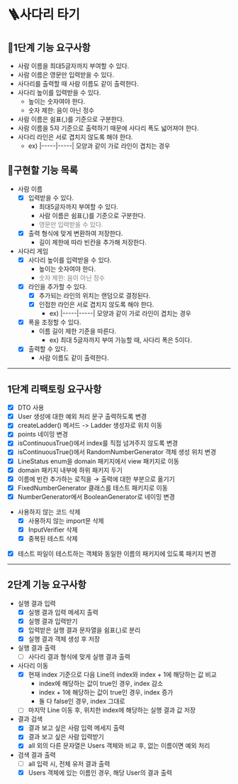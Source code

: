 # 🪜사다리 타기


## 🥭1단계 기능 요구사항 
- 사람 이름을 최대5글자까지 부여할 수 있다.
- 사람 이름은 영문만 입력받을 수 있다.
- 사다리를 출력할 때 사람 이름도 같이 출력한다.
- 사다리 높이를 입력받을 수 있다.
  - 높이는 숫자여야 한다.
  - 숫자 제한: 음이 아닌 정수
- 사람 이름은 쉼표(,)를 기준으로 구분한다.
- 사람 이름을 5자 기준으로 출력하기 때문에 사다리 폭도 넓어져야 한다.
- 사다리 라인은 서로 겹치지 않도록 해야 한다.
  - ex) |-----|-----| 모양과 같이 가로 라인이 겹치는 경우 


## 🦕구현할 기능 목록
- 사람 이름
  - [x] 입력받을 수 있다.
    - 최대5글자까지 부여할 수 있다.
    - 사람 이름은 쉼표(,)를 기준으로 구분한다.
    - <span style="color:grey">영문만 입력받을 수 있다.
  - [x] 출력 형식에 맞게 변환하여 저장한다.
    - 길이 제한에 따라 빈칸을 추가해 저장한다.
- 사다리 게임
  - [x] 사다리 높이를 입력받을 수 있다.
    - 높이는 숫자여야 한다.
    - <span style="color:grey">숫자 제한: 음이 아닌 정수
  - [x] 라인을 추가할 수 있다.
    - [x] 추가되는 라인의 위치는 랜덤으로 결정된다.
    - [x] 인접한 라인은 서로 겹치지 않도록 해야 한다.
      - ex) |-----|-----| 모양과 같이 가로 라인이 겹치는 경우
  - [x] 폭을 조정할 수 있다.
      - 이름 길이 제한 기준을 따른다.
          - ex) 최대 5글자까지 부여 가능할 때, 사다리 폭은 5이다.
  - [x] 출력할 수 있다. 
    - 사람 이름도 같이 출력한다.

---

## 1단계 리팩토링 요구사항

- [x] DTO 사용
- [x] User 생성에 대한 예외 처리 문구 출력하도록 변경
- [x] createLadder() 메서드 -> Ladder 생성자로 위치 이동
- [x] points 네이밍 변경
- [x] isContinuousTrue()에서 index를 직접 넘겨주지 않도록 변경
- [x] isContinuousTrue()에서 RandomNumberGenerator 객체 생성 위치 변경
- [x] LineStatus enum을 domain 패키지에서 view 패키지로 이동
- [x] domain 패키지 내부에 하위 패키지 두기
- [x] 이름에 빈칸 추가하는 로직을 → 출력에 대한 부분으로 옮기기
- [x] FixedNumberGenerator 클래스를 테스트 패키지로 이동
- [x] NumberGenerator에서 BooleanGenerator로 네이밍 변경
- 사용하지 않는 코드 삭제
  - [x] 사용하지 않는 import문 삭제
  - [x] InputVerifier 삭제
  - [x] 중복된 테스트 삭제
- [x] 테스트 파일이 테스트하는 객체와 동일한 이름의 패키지에 있도록 패키지 변경

---

## 2단계 기능 요구사항

- 실행 결과 입력
  - [x] 실행 결과 입력 메세지 출력
  - [x] 실행 결과 입력받기
  - [x] 입력받은 실행 결과 문자열을 쉼표(,)로 분리
  - [x] 실행 결과 객체 생성 후 저장
- 실행 결과 출력
  - [ ] 사다리 결과 형식에 맞게 실행 결과 출력
- 사다리 이동
  - [x] 현재 index 기준으로 다음 Line의 index와 index + 1에 해당하는 값 비교
    - index에 해당하는 값이 true인 경우, index 감소
    - index + 1에 해당하는 값이 true인 경우, index 증가
    - 둘 다 false인 경우, index 그대로
  - [ ] 마지막 Line 이동 후, 위치한 index에 해당하는 실행 결과 값 저장
- 결과 검색
  - [x] 결과 보고 싶은 사람 입력 메세지 출력
  - [x] 결과 보고 싶은 사람 입력받기
  - [x] all 외의 다른 문자열은 Users 객체와 비교 후, 없는 이름이면 예외 처리
- 검색 결과 출력
  - [ ] all 입력 시, 전체 유저 결과 출력
  - [x] Users 객체에 있는 이름인 경우, 해당 User의 결과 출력
